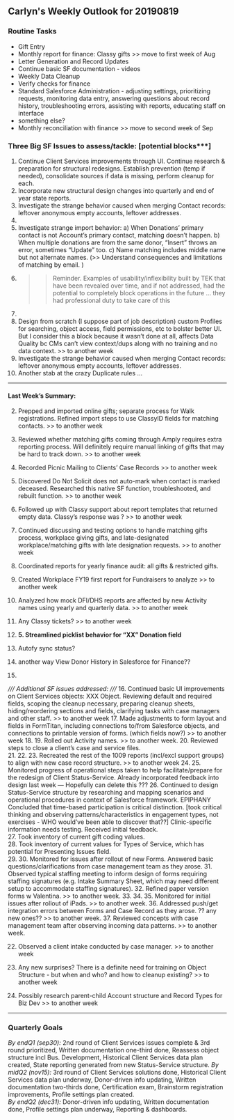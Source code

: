 ## Carlyn's Weekly Outlook for 20190819
### Routine Tasks
* Gift Entry
* Monthly report for finance: Classy gifts >> move to first week of Aug
* Letter Generation and Record Updates
* Continue basic SF documentation - videos
* Weekly Data Cleanup
* Verify checks for finance
* Standard Salesforce Administration - adjusting settings, prioritizing requests, monitoring data entry, answering questions about record history, troubleshooting errors, assisting with reports, educating staff on interface
* something else?
* Monthly reconciliation with finance  >> move to second week of Sep

### Three Big SF Issues to assess/tackle: [potential blocks***]
1. Continue Client Services improvements through UI.  Continue research & preparation for structural redesigns.  Establish prevention (temp if needed), consolidate sources if data is missing, perform cleanup for each.
2. Incorporate new structural design changes into quarterly and end of year state reports.
3. Investigate the strange behavior caused when merging Contact records: leftover anonymous empty accounts, leftover addresses.
4. 
5. Investigate strange import behavior: a) When Donations’ primary contact is not Account’s primary contact, matching doesn’t happen.  b) When multiple donations are from the same donor, “Insert” throws an error, sometimes “Update” too.  c) Name matching includes middle name but not alternate names.  (>> Understand consequences and limitations of matching by email. )
6. > > Reminder.  Examples of usability/inflexibility built by TEK that have been revealed over time, and if not addressed, had the potential to completely block operations in the future … they had professional duty to take care of this
7. 
8. Design from scratch (I suppose part of job description) custom Profiles for searching, object access, field permissions, etc to bolster better UI.  But I consider this a block because it wasn’t done at all, affects Data Quality bc CMs can’t view context/dups along with no training and no data context. >> to another week
9. Investigate the strange behavior caused when merging Contact records: leftover anonymous empty accounts, leftover addresses.
10. Another stab at the crazy Duplicate rules …

- - - -
#### Last Week’s Summary:
2. Prepped and imported online gifts; separate process for Walk registrations.  Refined import steps to use ClassyID fields for matching contacts.  >> to another week
3. Reviewed whether matching gifts coming through Amply requires extra reporting process.  Will definitely require manual linking of gifts that may be hard to track down.  >> to another week
4. Recorded Picnic Mailing to Clients’ Case Records >> to another week
5. Discovered Do Not Solicit does not auto-mark when contact is marked deceased.  Researched this native SF function, troubleshooted, and rebuilt function.  >> to another week
6. Followed up with Classy support about report templates that returned empty data.  Classy’s response was ?  >> to another week

7. Continued discussing and testing options to handle matching gifts process, workplace giving gifts, and late-designated workplace/matching gifts with late designation requests. >> to another week
8. Coordinated reports for yearly finance audit: all gifts & restricted gifts.
9. Created Workplace FY19 first report for Fundraisers to analyze >> to another week

11. Analyzed how mock DFI/DHS reports are affected by new Activity names using yearly and quarterly data. >> to another week

12. Any Classy tickets?  >> to another week
13. **5. Streamlined picklist behavior for “XX” Donation field**
14. Autofy sync status?
15. another way View Donor History in Salesforce for Finance??
16. 

*/// Additional SF issues addressed: ///*
16. Continued basic UI improvements on Client Services objects: XXX Object.  Reviewing default and required fields, scoping the cleanup necessary, preparing cleanup sheets, hiding/reordering sections and fields, clarifying tasks with case managers and other staff.  >> to another week
17. Made adjustments to form layout and fields in FormTitan, including connections to/from Salesforce objects, and connections to printable version of forms.  (which fields now?) >> to another week
18. 
19. Rolled out Activity names.  >> to another week.
20. Reviewed steps to close a client’s case and service files.  
21. 
22. 
23. Recreated the rest of the 1009 reports (incl/excl support groups) to align with new case record structure.  >> to another week
24. 
25. Monitored progress of operational steps taken to help facilitate/prepare for the redesign of Client Status-Service.   Already incorporated feedback into design last week — Hopefully can delete this ???
26. Continued to design Status-Service structure by researching and mapping scenarios and operational procedures in context of Salesforce framework.    EPIPHANY Concluded that time-based participation is critical distinction.   [took critical thinking and observing patterns/characteristics in engagement types, not exercises - WHO would’ve been able to discover that??]  Clinic-specific information needs testing.  Received initial feedback.  
27. Took inventory of current gift coding values.  
28. Took inventory of current values for Types of Service, which has potential for Presenting Issues field.  
29. 
30. Monitored for issues after rollout of new Forms.  Answered basic questions/clarifications from case management team as they arose.
31. Observed typical staffing meeting to inform design of forms requiring staffing signatures (e.g. Intake Summary Sheet, which may need different setup to accommodate staffing signatures). 
32. Refined paper version forms w Valentina. >> to another week.
33. 
34. 
35. Monitored for initial issues after rollout of iPads.  >> to another week.
36. Addressed push/get integration errors between Forms and Case Record as they arose. ?? any new ones??  >> to another week.
37. Reviewed concepts with case management team after observing incoming data patterns.  >> to another week.

22. Observed a client intake conducted by case manager. >> to another week

22. Any new surprises?  There is a definite need for training on Object Structure - but when and who?  and how to cleanup existing?  >> to another week
23. Possibly research parent-child Account structure and Record Types for Biz Dev >> to another week

- - - -
### Quarterly Goals
*By endQ1 (sep30):* 2nd round of Client Services issues complete & 3rd round prioritized, Written documentation one-third done, Reassess object structure incl Bus. Development, Historical Client Services data plan created, State reporting generated from new Status-Service structure. 
*By midQ2 (nov15):* 3rd round of Client Services solutions done, Historical Client Services data plan underway, Donor-driven info updating, Written documentation two-thirds done, Certification exam, Brainstorm registration improvements, Profile settings plan created.  
*By endQ2 (dec31):*  Donor-driven info updating, Written documentation done, Profile settings plan underway, Reporting & dashboards.  